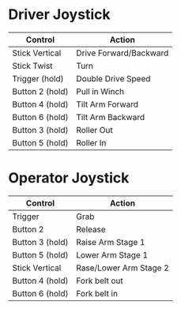 # Driver Joystick
| Control         | Action                 |
| --------------- | ---------------------- |
| Stick Vertical  | Drive Forward/Backward |
| Stick Twist     | Turn                   |
| Trigger (hold)  | Double Drive Speed     |
| Button 2 (hold) | Pull in Winch          |
|Button 4 (hold) |Tilt Arm Forward      |
|Button 6 (hold)|Tilt Arm Backward     |
|Button 3 (hold)|Roller Out    |
|Button 5 (hold)|Roller In     |
# Operator Joystick
|Control        |Action                |
| ------------- | -------------------- |
|Trigger        |Grab                  |
|Button 2       |Release               |
|Button 3 (hold)|Raise Arm Stage 1     |
|Button 5 (hold)|Lower Arm Stage 1     |
|Stick Vertical |Rase/Lower Arm Stage 2|
|Button 4 (hold) |Fork belt out      |
|Button 6 (hold)|Fork belt in     |
